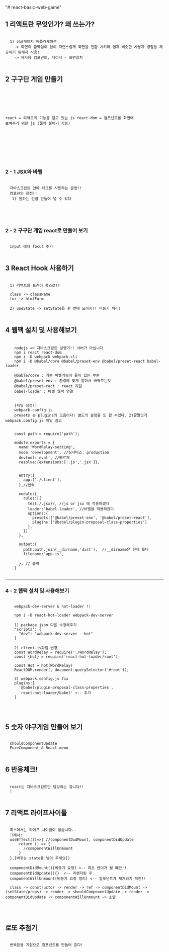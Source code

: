 "# react-basic-web-game"

## 1 리액트란 무엇인가? 왜 쓰는가?
<pre>
<code>
  1) 싱글페이지 애플리케이션
    -> 화면의 깜빡임이 없이 자연스럽게 화면을 전환 시키며 앱과 비슷한 사용자 경험을 제공하기 위해서 사용!
    -> 재사용 컴포넌트, 데이터 - 화면일치
</code>
</pre>

## 2 구구단 게임 만들기
<pre>
<code>
  <script src="https://unpkg.com/react@16/umd/react.development.js"></script>
  <script src="https://unpkg.com/react-dom@16/umd/react-dom.development.js"></script>
  react = 리액트의 기능을 담고 있는 js
  react-dom = 컴포넌트를 화면애 보여주기 위한 js (웹에 붙이기 기능)

  <div id="root"></div>
  <script>
    const e = React.createElement;
    class LikeButton extends React.Component{
      constructor(props){
        super(props);
      }

      render(){
        return e('button',{onClick:()=>{console.log('clicked')}, type:'submit' },'Like') //<button>Like</button>
      }
    }
  </script>
  <script>
    ReactDOM.render(e(LikeButton), document.querySelector('#root'));
  </script>

</code>
</pre>

### 2 - 1 JSX와 바벨
<pre>
<code>
  자바스크립트 안에 테크를 사용하는 문법!!
  컴포넌의 장점!!
   1) 원하는 만큼 만들어 낼 수 있다

  <script src="https://unpkg.com/babel-standalone@6/babel.min.js"></script>
</code>
</pre>

### 2 - 2 구구단 게임 react로 만들어 보기
<pre>
<code>
  input 에다 focus 주기
</code>
</pre>

## 3 React Hook 사용하기
<pre>
<code>
  1) 리액트의 표준이 훅스로!!

  class -> className
  for -> htmlForm

  2) useState -> setState를 한 번에 모아서!! 비동기 처리!
</code>
</pre>

## 4 웹팩 설치 및 사용해보기
<pre>
  <code>
    nodejs => 자바스크립트 실행기!! 서버가 아닙니다
    npm i react react-dom
    npm i -D webpack webpack-cli
    npm i -D @babel/core @babel/preset-env @babel/preset-react babel-loader

    @bable/core : 기본 바벨기능이 들어 있는 부분
    @babel/preset-env : 환경에 맞게 알아서 바꿔주는것
    @babel/preset-ract : react 지원
    babel-loader : 바벨 웹팩 연결


    [파일 생성!]
    webpack.config.js
    presets 는 plugins의 모음이다! 별도의 설정을 또 할 수있다. 2)끝말잇기 webpack.config.js 파일 참고


    const path = require('path');

    module.exports = {
      name:'WordRelay-setting',
      mode:'development', //실서비스: production
      devtool:'eval', //빠르게
      resolve:{extensions:['.js','.jsx']},


      entry:{
        app:['./client'],
      },//입력

      module:{
        rules:[{
          test:/.jsx?/, //js or jsx 에 적용하겠다
          loader:'babel-loader', //바벨을 적용하겠다.
          options:{
            presets:['@babel/preset-env', '@babel/preset-react'],
            plugins:['@babel/plugin-proposal-class-properties']
          },
        }]
      },

      output:{
        path:path.join(__dirname,'dist'),  //__dirname은 현제 폴더
        filename:'app.js',

      }, // 출력
    }
  </code>
</pre>
___
### 4 - 2 웹팩 설치 및 사용해보기
<pre>
  <code>
    webpack-dev-server & hot-loader !!

    npm i -D react-hot-loader webpack-dev-server

    1) package.json 다음 수정해주기
    "scripts": {
      "dev": "webpack-dev-server --hot"
    }

    2) client.js파일 변경
    const WordRelay = require('./WordRelay');
    const {hot} = require('react-hot-loader/root');

    const Hot = hot(WordRelay)
    ReactDOM.render(<Hot/>, document.querySelector('#root'));

    3) webpack.config.js fix
    plugins:[
      '@babel/plugin-proposal-class-properties',
      'react-hot-loader/babel' <-- 추가
    ]


  </code>
</pre>

## 5 숫자 야구게임 만들어 보기
<pre>
<code>
  shouldComponentUpdate
  PureComponent & React.memo
</code>
</pre>

## 6 반응체크!
<pre>
<code>
  react는 자바스크립트만 담당하는 겁니다!!
  !
</code>
</pre>

## 7 리액트 라이프사이틀
<pre>
<code>
  훅스에서는 라이프 사이클이 업습니다..
  그래서!
  useEffect(()=>{ //componentDidMount, componentDidUpdate
      return () => {
        //componentWillUnmount
      }
  },[바뀌는 state를 넣어 주세요])

  componentDidMount(){비동기 요청} <-- 최초 렌더가 될 떄만!!
  componentDidUpdate(){}  <-- 리렌더링 후
  componentWillUnmount(비동기 요청 정리) <-- 컴포넌트가 제거되기 직전!!

  class -> constructor -> render -> ref -> componentDidMount -> (setState/props) -> render -> shouldComponentUpdate -> render -> componentDidUpdate -> componentWillUnmount -> 소멸


</code>
</pre>

## 로또 추첨기
<pre>
<code>
  반복문을 기점으로 컴포넌트를 만들어 준다! 
</code>
</pre>
